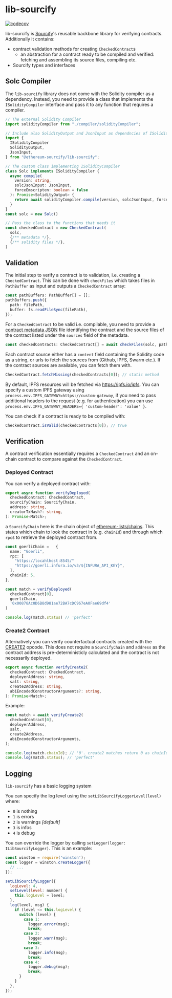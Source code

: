 # lib-sourcify

[![codecov](https://codecov.io/gh/ethereum/sourcify/branch/staging/graph/badge.svg?token=eN6XDAwWfV&flag=lib-sourcify)](https://codecov.io/gh/ethereum/sourcify)

lib-sourcify is [Sourcify](https://sourcify.dev)'s reusable backbone library for verifying contracts. Additionally it contains:

- contract validation methods for creating `CheckedContract`s
  - an abstraction for a contract ready to be compiled and verified: fetching and assembling its source files, compiling etc.
- Sourcify types and interfaces

## Solc Compiler

The `lib-sourcify` library does not come with the Solidity compiler as a dependency. Instead, you need to provide a class that implements the `ISolidityCompiler` interface and pass it to any function that requires a compiler.

```typescript
// The external Solidity Compiler
import solidityCompiler from "./compiler/solidityCompiler";

// Include also SolidityOutput and JsonInput as dependncies of ISolidityCompiler
import {
  ISolidityCompiler
  SolidityOutput,
  JsonInput,
} from "@ethereum-sourcify/lib-sourcify";

// The custom class implementing ISolidityCompiler
class Solc implements ISolidityCompiler {
  async compile(
    version: string,
    solcJsonInput: JsonInput,
    forceEmscripten: boolean = false
  ): Promise<SolidityOutput> {
    return await solidityCompiler.compile(version, solcJsonInput, forceEmscripten);
  }
}
const solc = new Solc()

// Pass the class to the functions that needs it
const checkedContract = new CheckedContract(
  solc,
  {/** metadata */},
  {/** solidity files */},
)

```

## Validation

The initial step to verify a contract is to validation, i.e. creating a `CheckedContract`. This can be done with `checkFiles` which takes files in `PathBuffer` as input and outputs a `CheckedContract` array:

```ts
const pathBuffers: PathBuffer[] = [];
pathBuffers.push({
  path: filePath,
  buffer: fs.readFileSync(filePath),
});
```

For a `CheckedContract` to be valid i.e. compilable, you need to provide a [contract metadata JSON](https://docs.soliditylang.org/en/latest/metadata.html) file identifying the contract and the source files of the contract listed under the `sources` field of the metadata.

```ts
const checkedContracts: CheckedContract[] = await checkFiles(solc, pathBuffers);
```

Each contract source either has a `content` field containing the Solidity code as a string, or urls to fetch the sources from (Github, IPFS, Swarm etc.). If the contract sources are available, you can fetch them with.

```ts
CheckedContract.fetchMissing(checkedContracts[0]); // static method
```

By default, IPFS resources will be fetched via https://ipfs.io/ipfs. You can specify a custom IPFS gateway using `process.env.IPFS_GATEWAY=https://custom-gateway`, if you need to pass additional headers to the request (e.g. for authentication) you can use `process.env.IPFS_GATEWAY_HEADERS={ 'custom-header': 'value' }`.

You can check if a contract is ready to be compiled with:

```ts
CheckedContract.isValid(checkedContracts[0]); // true
```

## Verification

A contract verification essentially requires a `CheckedContract` and an on-chain contract to compare against the `CheckedContract`.

### Deployed Contract

You can verify a deployed contract with:

```ts
export async function verifyDeployed(
  checkedContract: CheckedContract,
  sourcifyChain: SourcifyChain,
  address: string,
  creatorTxHash?: string,
): Promise<Match>;
```

a `SourcifyChain` here is the chain object of [ethereum-lists/chains](https://chainid.network/chains.json). This states which chain to look the contract in (e.g. `chainId`) and through which `rpc`s to retrieve the deployed contract from.

```ts
const goerliChain =   {
  name: "Goerli",
  rpc: [
    "https://locahlhost:8545/"
    "https://goerli.infura.io/v3/${INFURA_API_KEY}",
  ],
  chainId: 5,
},

const match = verifyDeployed(
  checkedContract[0],
  goerliChain,
  '0x00878Ac0D6B8d981ae72BA7cDC967eA0Fae69df4'
)

console.log(match.status) // 'perfect'
```

### Create2 Contract

Alternatively you can verify counterfactual contracts created with the [CREATE2](https://eips.ethereum.org/EIPS/eip-1014) opcode. This does not require a `SourcifyChain` and `address` as the contract address is pre-deterministicly calculated and the contract is not necessarily deployed.

```ts
export async function verifyCreate2(
  checkedContract: CheckedContract,
  deployerAddress: string,
  salt: string,
  create2Address: string,
  abiEncodedConstructorArguments?: string,
): Promise<Match>;
```

Example:

```ts
const match = await verifyCreate2(
  checkedContract[0],
  deployerAddress,
  salt,
  create2Address,
  abiEncodedConstructorArguments,
);

console.log(match.chainId); // '0'. create2 matches return 0 as chainId
console.log(match.status); // 'perfect'
```

## Logging

`lib-sourcify` has a basic logging system

You can specify the log level using the `setLibSourcifyLoggerLevel(level)` where:

- `0` is nothing
- `1` is errors
- `2` is warnings _[default]_
- `3` is infos
- `4` is debug

You can override the logger by calling `setLogger(logger: ILibSourcifyLogger)`. This is an example:

```javascript
const winston = require('winston');
const logger = winston.createLogger({
  // ...
});

setLibSourcifyLogger({
  logLevel: 4,
  setLevel(level: number) {
    this.logLevel = level;
  },
  log(level, msg) {
    if (level <= this.logLevel) {
      switch (level) {
        case 1:
          logger.error(msg);
          break;
        case 2:
          logger.warn(msg);
          break;
        case 3:
          logger.info(msg);
          break;
        case 4:
          logger.debug(msg);
          break;
      }
    }
  },
});
```
